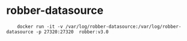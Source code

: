 # robber-datasource

```shell
    docker run -it -v /var/log/robber-datasource:/var/log/robber-datasource -p 27320:27320  robber:v3.0
```
